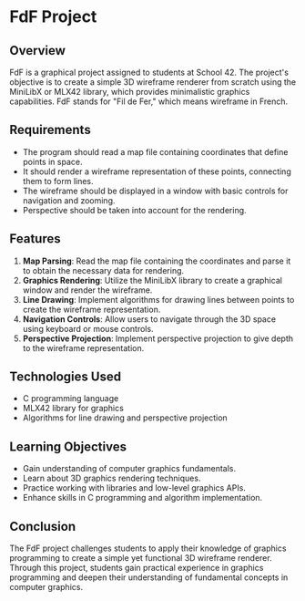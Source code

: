 # FdF Project

## Overview

FdF is a graphical project assigned to students at School 42. The project's objective is to create a simple 3D wireframe renderer from scratch using the MiniLibX or MLX42 library, which provides minimalistic graphics capabilities. FdF stands for "Fil de Fer," which means wireframe in French.

## Requirements

- The program should read a map file containing coordinates that define points in space.
- It should render a wireframe representation of these points, connecting them to form lines.
- The wireframe should be displayed in a window with basic controls for navigation and zooming.
- Perspective should be taken into account for the rendering.

## Features

1. **Map Parsing**: Read the map file containing the coordinates and parse it to obtain the necessary data for rendering.
2. **Graphics Rendering**: Utilize the MiniLibX library to create a graphical window and render the wireframe.
3. **Line Drawing**: Implement algorithms for drawing lines between points to create the wireframe representation.
4. **Navigation Controls**: Allow users to navigate through the 3D space using keyboard or mouse controls.
5. **Perspective Projection**: Implement perspective projection to give depth to the wireframe representation.

## Technologies Used

- C programming language
- MLX42 library for graphics
- Algorithms for line drawing and perspective projection

## Learning Objectives

- Gain understanding of computer graphics fundamentals.
- Learn about 3D graphics rendering techniques.
- Practice working with libraries and low-level graphics APIs.
- Enhance skills in C programming and algorithm implementation.

## Conclusion

The FdF project challenges students to apply their knowledge of graphics programming to create a simple yet functional 3D wireframe renderer. Through this project, students gain practical experience in graphics programming and deepen their understanding of fundamental concepts in computer graphics.

